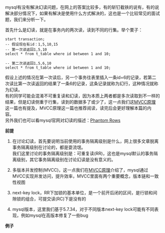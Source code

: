mysql有没有解决幻读问题，在网上的答案比较多，有的斩钉截铁的说有，有的说解决部分情况下，如果有解决是使用什么方式解决的，这也是一个比较常见的面试题，我们来分析一下。     

首先什么是幻读，就是在事务内的两次读，读到不同的行集。举个栗子：   
```
start transaction;
-- 假设现在有id：1,5,10,15
-- 第一次读返回1,5,10
select * from t_table where id between 1 and 10;

-- 第二次读返回1,5,6,10
select * from t_table where id between 1 and 10;
```
假设上述的情况在第一次读后，另一个事务往表里插入一条id=6的记录，若第二次读比第一次读返回的结果了一条6的记录，这条记录就称为幻行，这种情况就称为幻读。     
有的同学可能会混淆不可重复读和幻读，因为本质上两者都是多次读取到不一样的结果，但是幻读侧重于行集，读到的数据多了或少了，这一点我们这[MVCC原理]()这一篇也有提及，MVCC原理这一篇也推荐阅读，读完后会更好理解本篇的内容。    
另外我们也可以看mysql官网对幻读的描述：[Phantom Rows](https://dev.mysql.com/doc/refman/8.0/en/innodb-next-key-locking.html)    

**前提**    
1. 在讨论幻读，首先要说明当前使用的事务隔离级别是什么，网上很多文章脱离事务隔离级别在讨论的，都是耍流氓。     
我们这里讨论的事务隔离级别是：可重复读(RR)，这也是mysql默认的事务隔离级别，其它事务隔离级别在讨论幻读是没有意义的。    

2. 多版本并发控制(MVCC)，这一点我们在[MVCC原理]()介绍了，mysql通过MVCC实现并发访问，提升效率，MVCC里面有两个重要概念，版本链和一致性视图    

3. next-key lock，RR下加锁的基本单位，是一个前开后闭的区间，是行锁和间隙锁的组合，可提交读(RC)下是没有的     

4. mysql版本，这里我们基于5.7.34，对于不同版本next-key lock可能有不同表现，例如mysql在高版本修复了一些bug    

**例子**    


